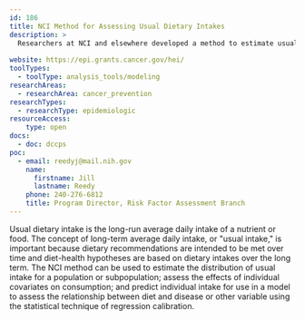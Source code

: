 ```yaml
---
id: 186
title: NCI Method for Assessing Usual Dietary Intakes
description: >
  Researchers at NCI and elsewhere developed a method to estimate usual dietary intakes of foods and nutrients using 24-hour recalls. 
    
website: https://epi.grants.cancer.gov/hei/
toolTypes:
  - toolType: analysis_tools/modeling
researchAreas:
  - researchArea: cancer_prevention
researchTypes:
  - researchType: epidemiologic
resourceAccess:
    type: open
docs:
  - doc: dccps
poc:
  - email: reedyj@mail.nih.gov
    name:
      firstname: Jill
      lastname: Reedy
    phone: 240-276-6812
    title: Program Director, Risk Factor Assessment Branch
---
```

Usual dietary intake is the long-run average daily intake of a nutrient or food. The concept of long-term average daily intake, or "usual intake," is important because dietary recommendations are intended to be met over time and diet-health hypotheses are based on dietary intakes over the long term. The NCI method can be used to estimate the distribution of usual intake for a population or subpopulation; assess the effects of individual covariates on consumption; and predict individual intake for use in a model to assess the relationship between diet and disease or other variable using the statistical technique of regression calibration.